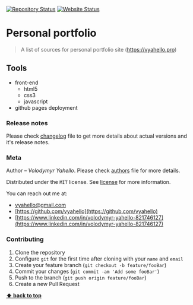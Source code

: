 [![Repository Status](https://img.shields.io/badge/Repository%20Status-Maintained-dark%20green.svg)](https://vyahello.github.io)
[![Website Status](https://img.shields.io/badge/Website%20Status-Online-green)](https://vyahello.github.io)

# Personal portfolio

> A list of sources for personal portfolio site (https://vyahello.pro)

## Tools

- front-end
  - html5
  - css3
  - javascript
- github pages deployment

### Release notes

Please check [changelog](CHANGELOG.md) file to get more details about actual versions and it's release notes.

### Meta

Author – _Volodymyr Yahello_. Please check [authors](AUTHORS.md) file for more details.

Distributed under the `MIT` license. See [license](LICENSE.md) for more information.

You can reach out me at:
* [vyahello@gmail.com](vyahello@gmail.com)
* [https://github.com/vyahello](https://github.com/vyahello)
* [https://www.linkedin.com/in/volodymyr-yahello-821746127](https://www.linkedin.com/in/volodymyr-yahello-821746127)

### Contributing

1. Clone the repository
2. Configure `git` for the first time after cloning with your `name` and `email`
3. Create your feature branch (`git checkout -b feature/fooBar`)
4. Commit your changes (`git commit -am 'Add some fooBar'`)
5. Push to the branch (`git push origin feature/fooBar`)
6. Create a new Pull Request

**[⬆ back to top](#personal-portfolio)**
